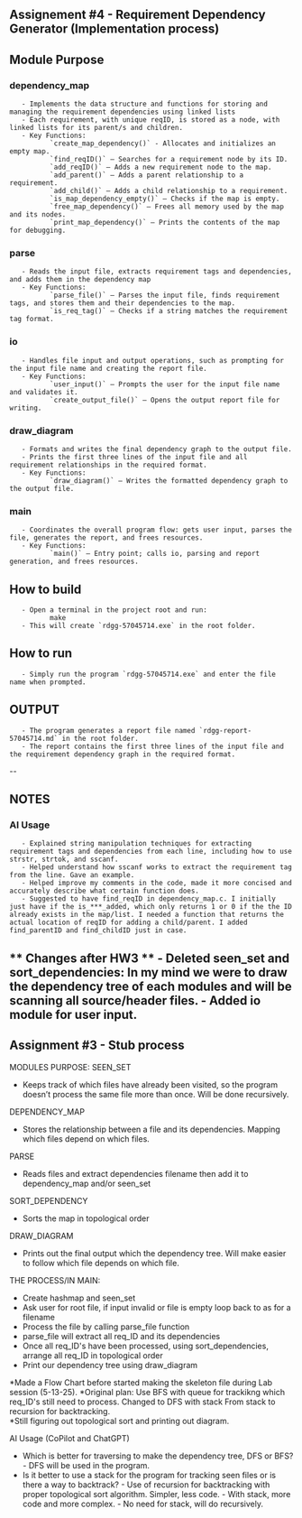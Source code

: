 ## Assignement #4 - Requirement Dependency Generator (Implementation process)

## Module Purpose

### dependency_map ###
       - Implements the data structure and functions for storing and managing the requirement dependencies using linked lists
       - Each requirement, with unique reqID, is stored as a node, with linked lists for its parent/s and children.
       - Key Functions:
              `create_map_dependency()` - Allocates and initializes an empty map.
              `find_reqID()` – Searches for a requirement node by its ID.
              `add_reqID()` – Adds a new requirement node to the map.
              `add_parent()` – Adds a parent relationship to a requirement.
              `add_child()` – Adds a child relationship to a requirement.
              `is_map_dependency_empty()` – Checks if the map is empty.
              `free_map_dependency()` – Frees all memory used by the map and its nodes.
              `print_map_dependency()` – Prints the contents of the map for debugging.

### parse ###
       - Reads the input file, extracts requirement tags and dependencies, and adds them in the dependency map
       - Key Functions:
              `parse_file()` – Parses the input file, finds requirement tags, and stores them and their dependencies to the map.
              `is_req_tag()` – Checks if a string matches the requirement tag format.

### io ###
       - Handles file input and output operations, such as prompting for the input file name and creating the report file.
       - Key Functions:
              `user_input()` – Prompts the user for the input file name and validates it.
              `create_output_file()` – Opens the output report file for writing.

### draw_diagram ###
       - Formats and writes the final dependency graph to the output file.
       - Prints the first three lines of the input file and all requirement relationships in the required format.
       - Key Functions:
              `draw_diagram()` – Writes the formatted dependency graph to the output file.

### main ###
       - Coordinates the overall program flow: gets user input, parses the file, generates the report, and frees resources.
       - Key Functions:
              `main()` – Entry point; calls io, parsing and report generation, and frees resources.

## How to build
       - Open a terminal in the project root and run:
              make
       - This will create `rdgg-57045714.exe` in the root folder.

## How to run
       - Simply run the program `rdgg-57045714.exe` and enter the file name when prompted.

## OUTPUT
       - The program generates a report file named `rdgg-report-57045714.md` in the root folder.
       - The report contains the first three lines of the input file and the requirement dependency graph in the required format.

--

## NOTES

### AI Usage ###
       - Explained string manipulation techniques for extracting requirement tags and dependencies from each line, including how to use strstr, strtok, and sscanf.
       - Helped understand how sscanf works to extract the requirement tag from the line. Gave an example.
       - Helped improve my comments in the code, made it more concised and accurately describe what certain function does.
       - Suggested to have find_reqID in dependency_map.c. I initially just have if the is_***_added, which only returns 1 or 0 if the the ID already exists in the map/list. I needed a function that returns the actual location of reqID for adding a child/parent. I added find_parentID and find_childID just in case.

** Changes after HW3 **
        - Deleted seen_set and sort_dependencies: In my mind we were to draw the dependency tree of each modules and will be scanning all source/header files.
       - Added io module for user input.
---

## Assignment #3 - Stub process 

MODULES PURPOSE:
SEEN_SET
 - Keeps track of which files have already been visited, so the program doesn’t process the same file more than once. Will be done recursively.

DEPENDENCY_MAP
 - Stores the relationship between a file and its dependencies. Mapping which files depend on which files.

 PARSE
 - Reads files and extract dependencies filename then add it to dependency_map and/or seen_set

SORT_DEPENDENCY
 - Sorts the map in topological order

DRAW_DIAGRAM
 - Prints out the final output which the dependency tree. Will make easier to follow which file depends on which file.


 THE PROCESS/IN MAIN:
 - Create hashmap and seen_set 
 - Ask user for root file, if input invalid or file is empty loop back to as for a filename
 - Process the file by calling parse_file function
 - parse_file will extract all req_ID and its dependencies
 - Once all req_ID's have been processed, using sort_dependencies, arrange all req_ID in topological order
 - Print our dependency tree using draw_diagram

 *Made a Flow Chart before started making the skeleton file during Lab session (5-13-25). 
*Original plan:      Use BFS with queue for trackikng which req_ID's still need to process.
                     Changed to DFS with stack
                     From stack to recursion for backtracking.              
*Still figuring out topological sort and printing out diagram.

AI Usage (CoPilot and ChatGPT)
 - Which is better for traversing to make the dependency tree, DFS or BFS? 
        - DFS will be used in the program.
 - Is it better to use a stack for the program for tracking seen files or is there a way to backtrack?
        - Use of recursion for backtracking with proper topological sort algorithm. Simpler, less code.
        - With stack, more code and more complex.
        - No need for stack, will do recursively.
